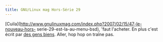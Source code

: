 ```yaml
---
title: GNU/Linux mag Hors-Série 29
---
```


[Cuila](http://www.gnulinuxmag.com/index.php?2007/02/15/47-le-nouveau-hors-
serie-29-est-la-au-menu-bsd), 'faut l'acheter. En plus c'est écrit par [des
gens biens](http://www.gcu.info/). Aller, hop hop on traîne pas.

